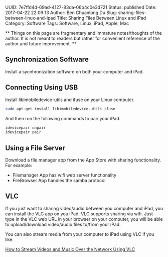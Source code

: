 UUID: 7e7ffd4d-69ad-4127-83da-06b4c0e3d721
Status: published
Date: 2017-04-22 22:09:13
Author: Ben Chuanlong Du
Slug: sharing-files-between-linux-and-ipad
Title: Sharing Files Between Linux and iPad
Category: Software
Tags: Software, Linux, iPad, Apple, Mac

**
Things on this page are
fragmentary and immature notes/thoughts of the author.
It is not meant to readers
but rather for convenient reference of the author and future improvement.
**

## Synchronization Software

Install a sycnhronization software on both your computer and iPad.

## Connecting Using USB

Install libimobiledevice-utils and ifuse on your Linux computer.
```bash
sudo apt-get install libimobiledevice-utils ifuse
```
And then run the following commands to pair your iPad.
```bash
idevicepair unpair 
idevicepair pair
```

## Using a File Server

Download a file manager app from the App Store with sharing functionality.
For example:

- Filemanager App has wifi web server functionality
- FileBrowser App handles the samba protocol

## VLC

If you just want to sharing video/audio between you computer and iPad, 
you can install the VLC app on you iPad.
VLC supports sharing via wifi. 
Just type in the VLC web URL in your browser on your computer, 
you will be able to upload/download video/audio files to/from your iPad.

You can also stream media from your computer to iPad using VLC if you like.

[How to Stream Videos and Music Over the Network Using VLC](https://www.howtogeek.com/118075/how-to-stream-videos-and-music-over-the-network-using-vlc/)
